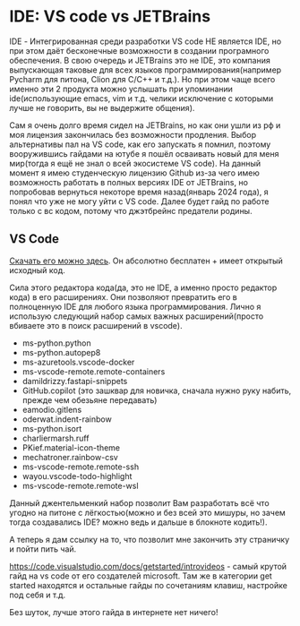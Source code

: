 # IDE: VS code vs JETBrains

IDE - Интегрированная среди разработки
VS code НЕ является IDE, но при этом даёт бесконечные возможности в создании програмного обеспечения.
В свою очередь и JETBrains это не IDE, это компания выпускающая таковые для всех языков программирования(например Pycharm для питона, Clion для C/C++ и т.д.).
Но при этом чаще всего именно эти 2 продукта можно услышать при упоминании ide(использующие emacs, vim и т.д. челики исключение с которыми лучше не говорить, вы не выдержите общения).

Сам я очень долго время сидел на JETBrains, но как они ушли из рф и моя лицензия закончилась без возможности продления. Выбор альтернативы пал на VS code, как его запускать я помнил, поэтому вооружившись гайдами на ютубе я пошёл осваивать новый для меня мир(тогда я ещё не знал о всей экосистеме VS code). На данный момент я имею студенческую лицензию Github из-за чего имею возможность работать в полных версиях IDE от JETBrains, но попробовав вернуться некоторе время назад(январь 2024 года), я понял что уже не могу уйти с VS code. Далее будет гайд по работе только с вс кодом, потому что джэтбрейнс предатели родины.

## VS Code

[Скачать его можно здесь](https://code.visualstudio.com/).
Он абсолютно бесплатен + имеет открытый исходный код.

Сила этого редактора кода(да, это не IDE, а именно просто редактор кода) в его расширениях. Они позволяют превратить его в полноценную IDE для любого языка программирования. Лично я использую следующий набор самых важных расширений(просто вбиваете это в поиск расширений в vscode).

- ms-python.python
- ms-python.autopep8
- ms-azuretools.vscode-docker
- ms-vscode-remote.remote-containers
- damildrizzy.fastapi-snippets
- GitHub.copilot (это зашквар для новичка, сначала нужно руку набить, прежде чем обезьяне передавать)
- eamodio.gitlens
- oderwat.indent-rainbow
- ms-python.isort
- charliermarsh.ruff
- PKief.material-icon-theme
- mechatroner.rainbow-csv
- ms-vscode-remote.remote-ssh
- wayou.vscode-todo-highlight
- ms-vscode-remote.remote-wsl

Данный джентельменкий набор позволит Вам разработать всё что угодно на питоне с лёгкостью(можно и без всей это мишуры, но зачем тогда создавались IDE? можно ведь и дальше в блокноте кодить!).

А теперь я дам ссылку на то, что позволит мне закончить эту страничку и пойти пить чай.

https://code.visualstudio.com/docs/getstarted/introvideos - самый крутой гайд на vs code от его создателей microsoft. Там же в категории get started находятся и остальные гайды по сочетаниям клавиш, настройке под себя и т.д.

Без шуток, лучше этого гайда в интернете нет ничего!